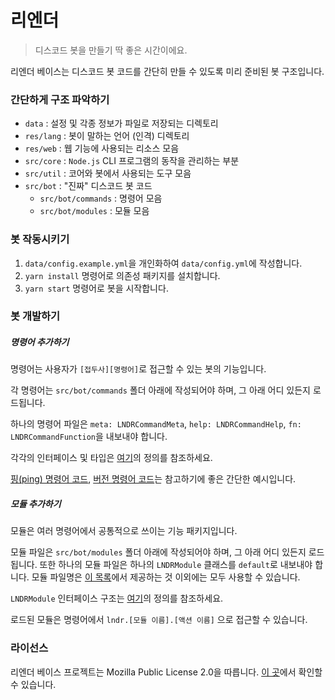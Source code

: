 # 리엔더

> 디스코드 봇을 만들기 딱 좋은 시간이에요.

리엔더 베이스는 디스코드 봇 코드를 간단히 만들 수 있도록 미리 준비된 봇 구조입니다.

### 간단하게 구조 파악하기

+ `data` : 설정 및 각종 정보가 파일로 저장되는 디렉토리
+ `res/lang` : 봇이 말하는 언어 (인격) 디렉토리
+ `res/web` : 웹 기능에 사용되는 리소스 모음
+ `src/core` : `Node.js` CLI 프로그램의 동작을 관리하는 부분
+ `src/util` : 코어와 봇에서 사용되는 도구 모음
+ `src/bot` : "진짜" 디스코드 봇 코드
  - `src/bot/commands` : 명령어 모음
  - `src/bot/modules` : 모듈 모음

### 봇 작동시키기

1. `data/config.example.yml`을 개인화하여 `data/config.yml`에 작성합니다.
2. `yarn install` 명령어로 의존성 패키지를 설치합니다.
3. `yarn start` 명령어로 봇을 시작합니다.

### 봇 개발하기

##### 명령어 추가하기

명령어는 사용자가 `[접두사][명령어]`로 접근할 수 있는 봇의 기능입니다.

각 명령어는 `src/bot/commands` 폴더 아래에 작성되어야 하며, 그 아래 어디 있든지 로드됩니다.

하나의 명령어 파일은 `meta: LNDRCommandMeta`, `help: LNDRCommandHelp`, `fn: LNDRCommandFunction`을 내보내야 합니다.

각각의 인터페이스 및 타입은 [여기](/src/bot/types.ts)의 정의를 참조하세요.

[핑(ping) 명령어 코드](/src/bot/commands/system/ping.ts), [버전 명령어 코드](/src/bot/commands/system/version.ts)는 참고하기에 좋은 간단한 예시입니다.

##### 모듈 추가하기

모듈은 여러 명령어에서 공통적으로 쓰이는 기능 패키지입니다.

모듈 파일은 `src/bot/modules` 폴더 아래에 작성되어야 하며, 그 아래 어디 있든지 로드됩니다.
또한 하나의 모듈 파일은 하나의 `LNDRModule` 클래스를 `default`로 내보내야 합니다.
모듈 파일명은 [이 목록](/src/bot/modules.ts#L8)에서 제공하는 것 이외에는 모두 사용할 수 있습니다.

`LNDRModule` 인터페이스 구조는 [여기](/src/bot/types.ts)의 정의를 참조하세요.

로드된 모듈은 명령어에서 `lndr.[모듈 이름].[액션 이름]` 으로 접근할 수 있습니다.

### 라이선스

리엔더 베이스 프로젝트는 Mozilla Public License 2.0을 따릅니다. [이 곳](LICNESE.md)에서 확인할 수 있습니다.
